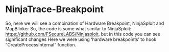 # NinjaTrace-Breakpoint
So, here we will see a combination of Hardware Breakpoint, NinjaSploit and MapBlinker
So, the code is some what similar to NinjaSploit: https://github.com/FSecureLABS/Ninjasploit, but in this code you can see significant changes 
Here we were using ‘hardware breakpoints’ to hook “CreateProcessInternal” function.
